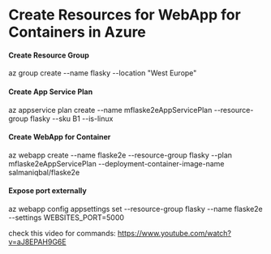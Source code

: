 
# Create Resources for WebApp for Containers in Azure

#### Create Resource Group
az group create --name flasky --location "West Europe"

#### Create App Service Plan
az appservice plan create --name mflaske2eAppServicePlan --resource-group flasky --sku B1 --is-linux

#### Create WebApp for Container
az webapp create --name flaske2e --resource-group flasky --plan mflaske2eAppServicePlan --deployment-container-image-name salmaniqbal/flaske2e

#### Expose port externally
az webapp config appsettings set --resource-group flasky --name flaske2e --settings WEBSITES_PORT=5000

check this video for commands: https://www.youtube.com/watch?v=aJ8EPAH9G6E